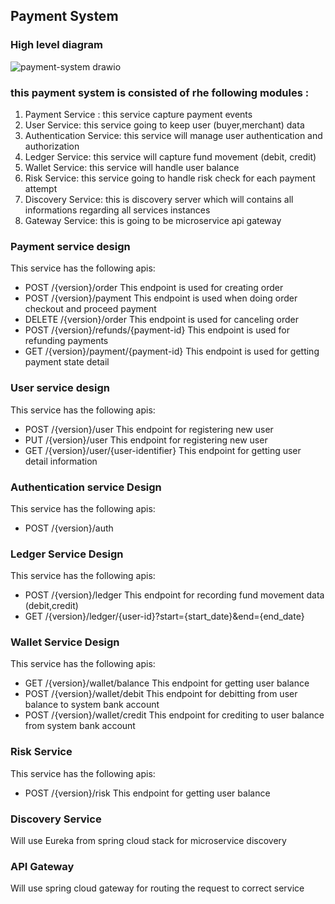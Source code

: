 ## Payment System

### High level diagram

![payment-system drawio](https://user-images.githubusercontent.com/5902646/171903906-57e173b2-fddd-4da0-98e4-c04b2611d211.png)



### this payment system is consisted of rhe following modules :
1. Payment Service : this service capture payment events
2. User Service: this service going to keep user (buyer,merchant) data
3. Authentication Service: this service will manage user authentication and authorization
4. Ledger Service: this service will capture fund movement (debit, credit)
5. Wallet Service: this service will handle user balance
6. Risk Service: this service going to handle risk check for each payment attempt
7. Discovery Service: this is discovery server which will contains all informations regarding all services instances
8. Gateway Service: this is going to be microservice api gateway


### Payment service design
This service has the following apis:
- POST /{version}/order
  This endpoint is used for creating order
- POST /{version}/payment
  This endpoint is used when doing order checkout and proceed payment
- DELETE /{version}/order 
  This endpoint is used for canceling order
- POST /{version}/refunds/{payment-id}
  This endpoint is used for refunding payments
- GET /{version}/payment/{payment-id}
  This endpoint is used for getting payment state detail

### User service design
This service has the following apis:
- POST /{version}/user
  This endpoint for registering new user
- PUT /{version}/user
  This endpoint for registering new user
- GET /{version}/user/{user-identifier}
  This endpoint for getting user detail information
  
### Authentication service Design
This service has the following apis:
- POST /{version}/auth

### Ledger Service Design
This service has the following apis:
- POST /{version}/ledger
  This endpoint for recording fund movement data (debit,credit)
- GET /{version}/ledger/{user-id}?start={start_date}&end={end_date}

###  Wallet Service Design
This service has the following apis:
- GET /{version}/wallet/balance
  This endpoint for getting user balance
- POST /{version}/wallet/debit
  This endpoint for debitting from user balance to system bank account
- POST /{version}/wallet/credit
  This endpoint for crediting to user balance from system bank account


### Risk Service
This service has the following apis:
- POST /{version}/risk
  This endpoint for getting user balance

### Discovery Service
  Will use Eureka from spring cloud stack for microservice discovery

### API Gateway
  Will use spring cloud gateway for routing the request to correct service

